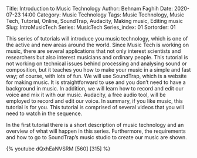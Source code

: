 Title: Introduction to Music Technology
Author: Behnam Faghih
Date: 2020-07-23 14:00
Category: Music Technology
Tags: Music Technology, Music Tech, Tutorial, Online, SoundTrap, Audacity, Making music, Editing music
Slug: IntroMusicTech
Series: MusicTech
Series_index: 01
Sortorder: 01



This series of tutorials will introduce you music technology, which is one of the active and new areas around the world. Since Music Tech is working on music, there are several applications that not only interest scientists and researchers but also interest musicians and ordinary people. 
This tutorial is not working on technical issues behind processing and analysing sound or composition, but it teaches you how to make your music in a simple and fast way; of course, with lots of fun.
We will use SoundTrap, which is a website for making music. It is straightforward to use and you don’t need to have a background in music. In addition, we will learn how to record and edit our voice and mix it with our music. Audacity, a free audio tool, will be employed to record and edit our voice. In summary, if you like music, this tutorial is for you.
This tutorial is comprised of several videos that you will need to watch in the sequence.


In the first tutorial there is a short description of music technology and an overview of what will happen in this series. Furthermore, the requirements and how to go to SoundTrap’s music studio to create our music are shown.

{% youtube dQxhEaNVSRM [560] [315] %}


